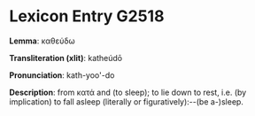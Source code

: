 # Lexicon Entry G2518

**Lemma**: καθεύδω

**Transliteration (xlit)**: katheúdō

**Pronunciation**: kath-yoo'-do

**Description**:
from κατά and  (to sleep); to lie down to rest, i.e. (by implication) to fall asleep (literally or figuratively):--(be a-)sleep.
